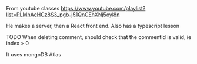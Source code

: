 From youtube classes
https://www.youtube.com/playlist?list=PLMhAeHCz8S3_pgb-j51QnCEhXNj5oyl8n

He makes a server, then a React front end. Also has a typescript lesson

TODO When deleting comment, should check that the commentId is valid, ie index > 0

It uses mongoDB Atlas
